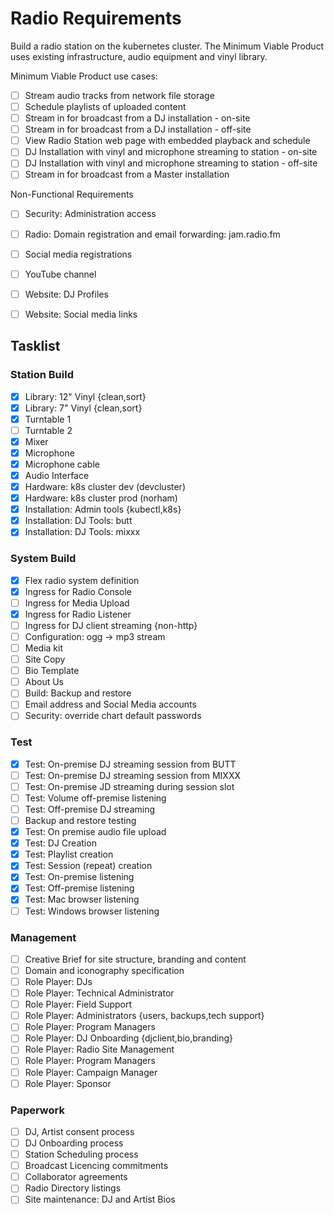 # Radio Requirements

Build a radio station on the kubernetes cluster. The Minimum Viable Product uses existing infrastructure, audio equipment and vinyl library.

Minimum Viable Product use cases:

- [ ] Stream audio tracks from network file storage
- [ ] Schedule playlists of uploaded content
- [ ] Stream in for broadcast from a DJ installation - on-site
- [ ] Stream in for broadcast from a DJ installation - off-site
- [ ] View Radio Station web page with embedded playback and schedule
- [ ] DJ Installation with vinyl and microphone streaming to station - on-site
- [ ] DJ Installation with vinyl and microphone streaming to station - off-site
- [ ] Stream in for broadcast from a Master installation

Non-Functional Requirements

- [ ] Security: Administration access
- [ ] Radio: Domain registration and email forwarding: jam.radio.fm
- [ ] Social media registrations
- [ ] YouTube channel
- [ ] Website: DJ Profiles
- [ ] Website: Social media links


## Tasklist

### Station Build

- [X] Library: 12" Vinyl {clean,sort}
- [X] Library: 7" Vinyl {clean,sort}
- [X] Turntable 1
- [ ] Turntable 2
- [X] Mixer
- [X] Microphone
- [X] Microphone cable
- [X] Audio Interface
- [X] Hardware: k8s cluster dev (devcluster)
- [X] Hardware: k8s cluster prod (norham)
- [X] Installation: Admin tools {kubectl,k8s}
- [X] Installation: DJ Tools: butt
- [X] Installation: DJ Tools: mixxx

### System Build

- [X] Flex radio system definition
- [X] Ingress for Radio Console
- [ ] Ingress for Media Upload
- [X] Ingress for Radio Listener
- [ ] Ingress for DJ client streaming {non-http}
- [ ] Configuration: ogg -> mp3 stream
- [ ] Media kit
- [ ] Site Copy
- [ ] Bio Template
- [ ] About Us
- [ ] Build: Backup and restore
- [ ] Email address and Social Media accounts
- [ ] Security: override chart default passwords

### Test

- [X] Test: On-premise DJ streaming session from BUTT
- [ ] Test: On-premise DJ streaming session from MIXXX
- [ ] Test: On-premise JD streaming during session slot
- [ ] Test: Volume off-premise listening
- [ ] Test: Off-premise DJ streaming
- [ ] Backup and restore testing
- [X] Test: On premise audio file upload
- [X] Test: DJ Creation
- [X] Test: Playlist creation
- [X] Test: Session (repeat) creation
- [X] Test: On-premise listening
- [X] Test: Off-premise listening
- [X] Test: Mac browser listening
- [ ] Test: Windows browser listening

### Management

- [ ] Creative Brief for site structure, branding and content
- [ ] Domain and iconography specification
- [ ] Role Player: DJs
- [ ] Role Player: Technical Administrator
- [ ] Role Player: Field Support
- [ ] Role Player: Administrators {users, backups,tech support}
- [ ] Role Player: Program Managers
- [ ] Role Player: DJ Onboarding {djclient,bio,branding}
- [ ] Role Player: Radio Site Management
- [ ] Role Player: Program Managers
- [ ] Role Player: Campaign Manager
- [ ] Role Player: Sponsor

### Paperwork

- [ ] DJ, Artist consent process
- [ ] DJ Onboarding process
- [ ] Station Scheduling process
- [ ] Broadcast Licencing commitments
- [ ] Collaborator agreements
- [ ] Radio Directory listings
- [ ] Site maintenance: DJ and Artist Bios

